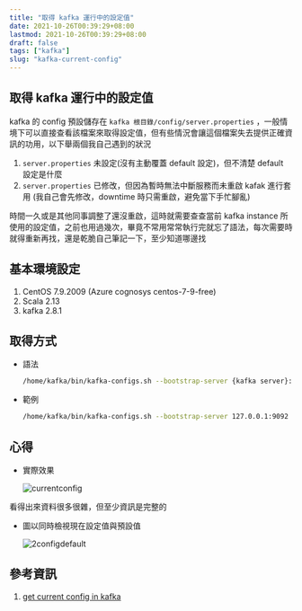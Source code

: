 ```yaml
---
title: "取得 kafka 運行中的設定值"
date: 2021-10-26T00:39:29+08:00
lastmod: 2021-10-26T00:39:29+08:00
draft: false
tags: ["kafka"]
slug: "kafka-current-config"
---
```


## 取得 kafka 運行中的設定值

kafka 的 config 預設儲存在 `kafka 根目錄/config/server.properties` ，一般情境下可以直接查看該檔案來取得設定值，但有些情況會讓這個檔案失去提供正確資訊的功用，以下舉兩個我自己遇到的狀況

1. `server.properties` 未設定(沒有主動覆蓋 default 設定)，但不清楚 default 設定是什麼
2. `server.properties` 已修改，但因為暫時無法中斷服務而未重啟 kafak 進行套用 (我自己會先修改，downtime 時只需重啟，避免當下手忙腳亂)

時間一久或是其他同事調整了還沒重啟，這時就需要查查當前 kafka instance 所使用的設定值，之前也用過幾次，畢竟不常用常常執行完就忘了語法，每次需要時就得重新再找，還是乾脆自己筆記一下，至少知道哪邊找

## 基本環境設定

1. CentOS 7.9.2009 (Azure cognosys centos-7-9-free)
2. Scala 2.13
3. kafka 2.8.1

## 取得方式

- 語法

    ```bash
    /home/kafka/bin/kafka-configs.sh --bootstrap-server {kafka server}:{kafka port} --all --describe --entity-type brokers --entity-name {broker id}
    ```

- 範例

    ```bash
    /home/kafka/bin/kafka-configs.sh --bootstrap-server 127.0.0.1:9092 --all --describe --entity-type brokers --entity-name 0
    ```

## 心得

- 實際效果

    ![currentconfig](https://user-images.githubusercontent.com/3851540/138682804-cc98a968-959b-4325-a478-8c0362f4cb5c.png)

看得出來資料很多很雜，但至少資訊是完整的

- 圖以同時檢視現在設定值與預設值

    ![2configdefault](https://user-images.githubusercontent.com/3851540/138806753-688b7878-81c6-4575-9506-e30d2feaa408.png)

## 參考資訊

1. [get current config in kafka](https://stackoverflow.com/questions/49406618/get-current-config-in-kafka)
